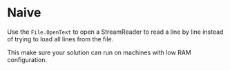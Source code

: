 # Naive

Use the `File.OpenText` to open a StreamReader to read a line by line instead of trying to load all lines from the file.

This make sure your solution can run on machines with low RAM configuration.
